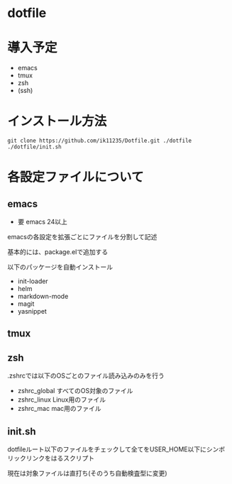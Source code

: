 dotfile
==================================

# 導入予定
* emacs
* tmux
* zsh
* (ssh)


# インストール方法
    git clone https://github.com/ik11235/Dotfile.git ./dotfile
    ./dotfile/init.sh

# 各設定ファイルについて
## emacs
- 要 emacs 24以上

 emacsの各設定を拡張ごとにファイルを分割して記述

 基本的には、package.elで追加する

 以下のパッケージを自動インストール
- init-loader
- helm
- markdown-mode
- magit
- yasnippet

## tmux

## zsh
 .zshrcでは以下のOSごとのファイル読み込みのみを行う
- zshrc_global すべてのOS対象のファイル
- zshrc_linux Linux用のファイル
- zshrc_mac mac用のファイル
## init.sh
 dotfileルート以下のファイルをチェックして全てをUSER_HOME以下にシンボリックリンクをはるスクリプト

 現在は対象ファイルは直打ち(そのうち自動検査型に変更)
